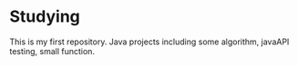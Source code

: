 Studying
========
This is my first repository.
Java projects including some algorithm, javaAPI testing, small function.
